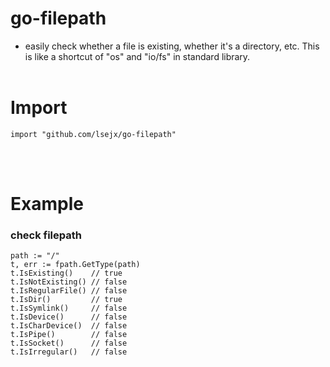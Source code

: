# go-filepath
* easily check whether a file is existing, whether it's a directory, etc. This is like a shortcut of "os" and "io/fs" in standard library.
<br><br>

# Import
	import "github.com/lsejx/go-filepath"
<br><br>

# Example

### check filepath
	path := "/"
	t, err := fpath.GetType(path)
	t.IsExisting()    // true
	t.IsNotExisting() // false
	t.IsRegularFile() // false
	t.IsDir()         // true
	t.IsSymlink()     // false
	t.IsDevice()      // false
	t.IsCharDevice()  // false
	t.IsPipe()        // false
	t.IsSocket()      // false
	t.IsIrregular()   // false
